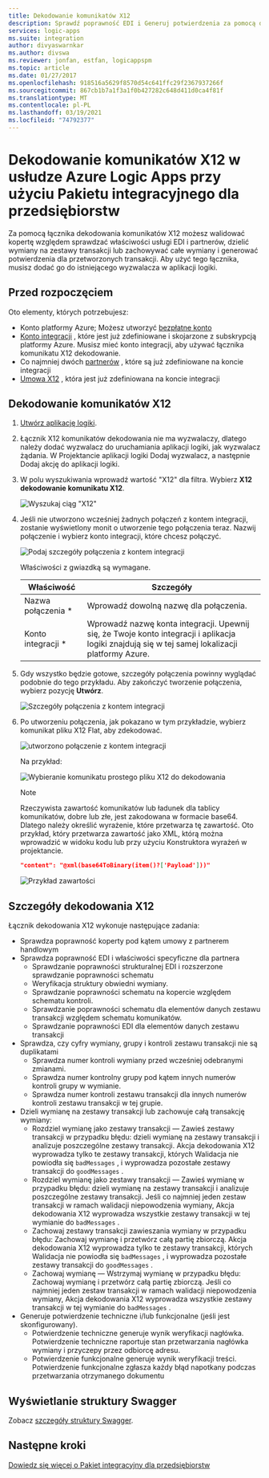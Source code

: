 ```yaml
---
title: Dekodowanie komunikatów X12
description: Sprawdź poprawność EDI i Generuj potwierdzenia za pomocą dekodera komunikatów X12 w Azure Logic Apps z Pakiet integracyjny dla przedsiębiorstw
services: logic-apps
ms.suite: integration
author: divyaswarnkar
ms.author: divswa
ms.reviewer: jonfan, estfan, logicappspm
ms.topic: article
ms.date: 01/27/2017
ms.openlocfilehash: 918516a5629f8570d54c641ffc29f2367937266f
ms.sourcegitcommit: 867cb1b7a1f3a1f0b427282c648d411d0ca4f81f
ms.translationtype: MT
ms.contentlocale: pl-PL
ms.lasthandoff: 03/19/2021
ms.locfileid: "74792377"
---
```

# <a name="decode-x12-messages-in-azure-logic-apps-with-enterprise-integration-pack"></a>Dekodowanie komunikatów X12 w usłudze Azure Logic Apps przy użyciu Pakietu integracyjnego dla przedsiębiorstw

Za pomocą łącznika dekodowania komunikatów X12 możesz walidować kopertę względem sprawdzać właściwości usługi EDI i partnerów, dzielić wymiany na zestawy transakcji lub zachowywać całe wymiany i generować potwierdzenia dla przetworzonych transakcji. Aby użyć tego łącznika, musisz dodać go do istniejącego wyzwalacza w aplikacji logiki.

## <a name="before-you-start"></a>Przed rozpoczęciem

Oto elementy, których potrzebujesz:

* Konto platformy Azure; Możesz utworzyć [bezpłatne konto](https://azure.microsoft.com/free)
* [Konto integracji](logic-apps-enterprise-integration-create-integration-account.md) , które jest już zdefiniowane i skojarzone z subskrypcją platformy Azure. Musisz mieć konto integracji, aby używać łącznika komunikatu X12 dekodowanie.
* Co najmniej dwóch [partnerów](logic-apps-enterprise-integration-partners.md) , które są już zdefiniowane na koncie integracji
* [Umowa X12](logic-apps-enterprise-integration-x12.md) , która jest już zdefiniowana na koncie integracji

## <a name="decode-x12-messages"></a>Dekodowanie komunikatów X12

1. [Utwórz aplikację logiki](quickstart-create-first-logic-app-workflow.md).

2. Łącznik X12 komunikatów dekodowania nie ma wyzwalaczy, dlatego należy dodać wyzwalacz do uruchamiania aplikacji logiki, jak wyzwalacz żądania. W Projektancie aplikacji logiki Dodaj wyzwalacz, a następnie Dodaj akcję do aplikacji logiki.

3.  W polu wyszukiwania wprowadź wartość "X12" dla filtra. Wybierz **X12 dekodowanie komunikatu X12**.
   
    ![Wyszukaj ciąg "X12"](media/logic-apps-enterprise-integration-x12-decode/x12decodeimage1.png)  

3. Jeśli nie utworzono wcześniej żadnych połączeń z kontem integracji, zostanie wyświetlony monit o utworzenie tego połączenia teraz. Nazwij połączenie i wybierz konto integracji, które chcesz połączyć. 

    ![Podaj szczegóły połączenia z kontem integracji](media/logic-apps-enterprise-integration-x12-decode/x12decodeimage4.png)

    Właściwości z gwiazdką są wymagane.

    | Właściwość | Szczegóły |
    | --- | --- |
    | Nazwa połączenia * |Wprowadź dowolną nazwę dla połączenia. |
    | Konto integracji * |Wprowadź nazwę konta integracji. Upewnij się, że Twoje konto integracji i aplikacja logiki znajdują się w tej samej lokalizacji platformy Azure. |

5.  Gdy wszystko będzie gotowe, szczegóły połączenia powinny wyglądać podobnie do tego przykładu. Aby zakończyć tworzenie połączenia, wybierz pozycję **Utwórz**.
   
    ![Szczegóły połączenia z kontem integracji](media/logic-apps-enterprise-integration-x12-decode/x12decodeimage5.png) 

6. Po utworzeniu połączenia, jak pokazano w tym przykładzie, wybierz komunikat pliku X12 Flat, aby zdekodować.

    ![utworzono połączenie z kontem integracji](media/logic-apps-enterprise-integration-x12-decode/x12decodeimage6.png) 

    Na przykład:

    ![Wybieranie komunikatu prostego pliku X12 do dekodowania](media/logic-apps-enterprise-integration-x12-decode/x12decodeimage7.png) 

   > [!NOTE]
   > Rzeczywista zawartość komunikatów lub ładunek dla tablicy komunikatów, dobre lub złe, jest zakodowana w formacie base64. Dlatego należy określić wyrażenie, które przetwarza tę zawartość.
   > Oto przykład, który przetwarza zawartość jako XML, którą można wprowadzić w widoku kodu lub przy użyciu Konstruktora wyrażeń w projektancie.
   > ``` json
   > "content": "@xml(base64ToBinary(item()?['Payload']))"
   > ```
   > ![Przykład zawartości](media/logic-apps-enterprise-integration-x12-decode/content-example.png)
   >


## <a name="x12-decode-details"></a>Szczegóły dekodowania X12

Łącznik dekodowania X12 wykonuje następujące zadania:

* Sprawdza poprawność koperty pod kątem umowy z partnerem handlowym
* Sprawdza poprawność EDI i właściwości specyficzne dla partnera
  * Sprawdzanie poprawności strukturalnej EDI i rozszerzone sprawdzanie poprawności schematu
  * Weryfikacja struktury obwiedni wymiany.
  * Sprawdzanie poprawności schematu na kopercie względem schematu kontroli.
  * Sprawdzanie poprawności schematu dla elementów danych zestawu transakcji względem schematu komunikatów.
  * Sprawdzanie poprawności EDI dla elementów danych zestawu transakcji 
* Sprawdza, czy cyfry wymiany, grupy i kontroli zestawu transakcji nie są duplikatami
  * Sprawdza numer kontroli wymiany przed wcześniej odebranymi zmianami.
  * Sprawdza numer kontrolny grupy pod kątem innych numerów kontroli grupy w wymianie.
  * Sprawdza numer kontroli zestawu transakcji dla innych numerów kontroli zestawu transakcji w tej grupie.
* Dzieli wymianę na zestawy transakcji lub zachowuje całą transakcję wymiany:
  * Rozdziel wymianę jako zestawy transakcji — Zawieś zestawy transakcji w przypadku błędu: dzieli wymianę na zestawy transakcji i analizuje poszczególne zestawy transakcji. 
  Akcja dekodowania X12 wyprowadza tylko te zestawy transakcji, których Walidacja nie powiodła się `badMessages` , i wyprowadza pozostałe zestawy transakcji do `goodMessages` .
  * Rozdziel wymianę jako zestawy transakcji — Zawieś wymianę w przypadku błędu: dzieli wymianę na zestawy transakcji i analizuje poszczególne zestawy transakcji. 
  Jeśli co najmniej jeden zestaw transakcji w ramach walidacji niepowodzenia wymiany, Akcja dekodowania X12 wyprowadza wszystkie zestawy transakcji w tej wymianie do `badMessages` .
  * Zachowaj zestawy transakcji zawieszania wymiany w przypadku błędu: Zachowaj wymianę i przetwórz całą partię zbiorczą. 
  Akcja dekodowania X12 wyprowadza tylko te zestawy transakcji, których Walidacja nie powiodła się `badMessages` , i wyprowadza pozostałe zestawy transakcji do `goodMessages` .
  * Zachowaj wymianę — Wstrzymaj wymianę w przypadku błędu: Zachowaj wymianę i przetwórz całą partię zbiorczą. 
  Jeśli co najmniej jeden zestaw transakcji w ramach walidacji niepowodzenia wymiany, Akcja dekodowania X12 wyprowadza wszystkie zestawy transakcji w tej wymianie do `badMessages` . 
* Generuje potwierdzenie techniczne i/lub funkcjonalne (jeśli jest skonfigurowany).
  * Potwierdzenie techniczne generuje wynik weryfikacji nagłówka. Potwierdzenie techniczne raportuje stan przetwarzania nagłówka wymiany i przyczepy przez odbiorcę adresu.
  * Potwierdzenie funkcjonalne generuje wynik weryfikacji treści. Potwierdzenie funkcjonalne zgłasza każdy błąd napotkany podczas przetwarzania otrzymanego dokumentu

## <a name="view-the-swagger"></a>Wyświetlanie struktury Swagger
Zobacz [szczegóły struktury Swagger](/connectors/x12/). 

## <a name="next-steps"></a>Następne kroki
[Dowiedz się więcej o Pakiet integracyjny dla przedsiębiorstw](../logic-apps/logic-apps-enterprise-integration-overview.md "Dowiedz się więcej o Pakiet integracyjny dla przedsiębiorstw") 

